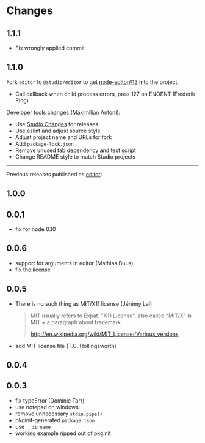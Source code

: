 # Changes

## 1.1.1

- Fix wrongly applied commit

## 1.1.0

Fork `editor` to `@studio/editor` to get [node-editor#13][] into the project.

- Call callback when child process errors, pass 127 on ENOENT (Frederik Ring)

Developer tools changes (Maximilian Antoni):

- Use [Studio Changes][] for releases 
- Use eslint and adjust source style
- Adjust project name and URLs for fork
- Add `package-lock.json`
- Remove unused tab dependency and test script
- Change README style to match Studio projects

[node-editor#13]: https://github.com/substack/node-editor/pull/13
[Studio Changes]: https://github.com/javascript-studio/studio-changes

---

Previous releases published as [editor](http://npm.im/editor):

## 1.0.0

## 0.0.1

- fix for node 0.10

## 0.0.6

- support for arguments in editor (Mathias Buus)
- fix the license

## 0.0.5

- There is no such thing as MIT/X11 license (Jérémy Lal)

    > MIT usually refers to Expat. "X11 License", also called "MIT/X" is MIT +
    > a paragraph about trademark.
    >
    > http://en.wikipedia.org/wiki/MIT_License#Various_versions

- add MIT license file (T.C. Hollingsworth)

## 0.0.4

## 0.0.3

- fix typeError (Dominic Tarr)
- use notepad on windows
- remove unnecessary `stdin.pipe()`
- pkginit-generated `package.json`
- use `__dirname`
- working example ripped out of pkginit
